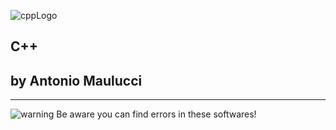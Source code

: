 ![cppLogo](https://pluralsight.imgix.net/paths/path-icons/c-plus-plus-93c7ddd5cc.png)

## C++ ##

## by Antonio Maulucci ##


----------
![warning](http://www.gsbattery.vn/Data/Sites/1/media/services/guide/warning-banner.png) Be aware you can find errors in these softwares!
